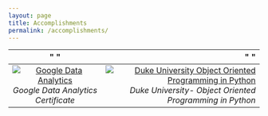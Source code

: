 ```yaml
---
layout: page
title: Accomplishments
permalink: /accomplishments/
---
```


" " | " "
:---:|---:
[![Google Data Analytics](/assets/article_images/accomplishments/google_data_analytics.PNGgoogle_data_analytics.PNG")](https://www.coursera.org/account/accomplishments/specialization/certificate/VEAK8Q28RUHP)*Google Data Analytics Certificate*|[![Duke University Object Oriented Programming in Python](assets/article_images/accomplishments/object_oriented_programming_in_python.JPGobject_oriented_programming_in_python.JPG")](https://coursera.org/verify/9SX8KXW1EUVM)*Duke University- Object Oriented Programming in Python*